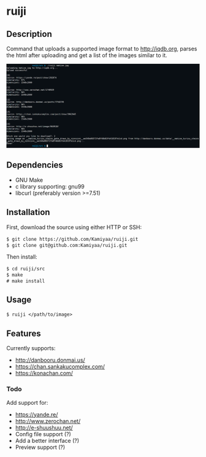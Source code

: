 # ruiji

## Description
Command that uploads a supported image format to http://iqdb.org,
parses the html after uploading and get a list of the images similar to it.

![Alt text](ruiji_screenshot.png?raw=true "ruiji")

## Dependencies
 - GNU Make
 - c library supporting: gnu99
 - libcurl (preferably version >=7.51)

## Installation
First, download the source using either HTTP or SSH: 
```
$ git clone https://github.com/Kamiyaa/ruiji.git
$ git clone git@github.com:Kamiyaa/ruiji.git
```
Then install:
```
$ cd ruiji/src
$ make
# make install
```

## Usage
```
$ ruiji </path/to/image>
```

## Features
Currently supports:
 - http://danbooru.donmai.us/
 - https://chan.sankakucomplex.com/
 - https://konachan.com/

### Todo
Add support for:
 - https://yande.re/
 - http://www.zerochan.net/
 - http://e-shuushuu.net/
 - Config file support (?)
 - Add a better interface (?)
 - Preview support (?)
